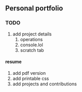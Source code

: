 ## Personal portfolio

### TODO

1. add project details
    1. operations
    1. console.lol
    1. scratch tab

#### resume
1. add pdf version
1. add printable css
1. add projects and contributions